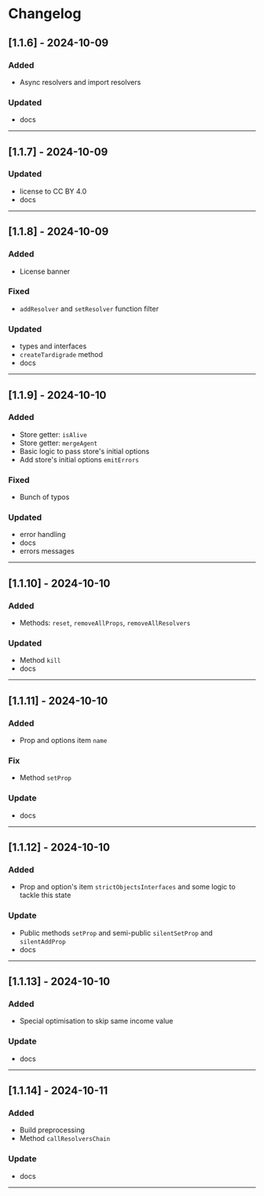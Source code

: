 # Changelog

## [1.1.6] - 2024-10-09
### Added
- Async resolvers and import resolvers
 
### Updated
- docs

---

## [1.1.7] - 2024-10-09
### Updated
- license to CC BY 4.0
- docs

---

## [1.1.8] - 2024-10-09
### Added
- License banner

### Fixed
- ```addResolver``` and ```setResolver``` function filter

### Updated
- types and interfaces
- ```createTardigrade``` method
- docs

---

## [1.1.9] - 2024-10-10
### Added
- Store getter: ```isAlive```
- Store getter: ```mergeAgent```
- Basic logic to pass store's initial options
- Add store's initial options ```emitErrors```

### Fixed
- Bunch of typos

### Updated
- error handling
- docs
- errors messages

---

## [1.1.10] - 2024-10-10
### Added
- Methods: ```reset```, ```removeAllProps```, ```removeAllResolvers```

### Updated
- Method ```kill```
- docs

---

## [1.1.11] - 2024-10-10
### Added
- Prop and options item ```name```

### Fix
- Method ```setProp```

### Update
- docs

---

## [1.1.12] - 2024-10-10
### Added
- Prop and option's item ```strictObjectsInterfaces``` and some logic to tackle this state

### Update
- Public methods ```setProp``` and semi-public ```silentSetProp``` and ```silentAddProp```
- docs

---

## [1.1.13] - 2024-10-10
### Added
- Special optimisation to skip same income value

### Update
- docs

---

## [1.1.14] - 2024-10-11
### Added
- Build preprocessing 
- Method ```callResolversChain```

### Update
- docs

---
